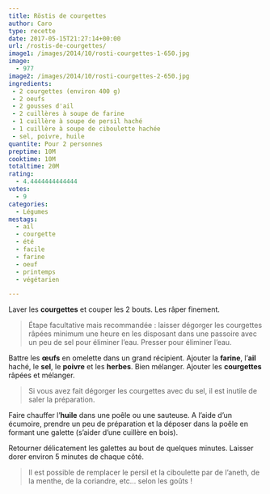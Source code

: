 ```yaml
---
title: Röstis de courgettes
author: Caro
type: recette
date: 2017-05-15T21:27:14+00:00
url: /rostis-de-courgettes/
image1: /images/2014/10/rosti-courgettes-1-650.jpg
image:
  - 977
image2: /images/2014/10/rosti-courgettes-2-650.jpg
ingredients:
 - 2 courgettes (environ 400 g)
 - 2 oeufs
 - 2 gousses d'ail
 - 2 cuillères à soupe de farine
 - 1 cuillère à soupe de persil haché
 - 1 cuillère à soupe de ciboulette hachée
 - sel, poivre, huile
quantite: Pour 2 personnes
preptime: 10M
cooktime: 10M
totaltime: 20M
rating:
  - 4.4444444444444
votes:
  - 9
categories:
  - Légumes
mestags:
  - ail
  - courgette
  - été
  - facile
  - farine
  - oeuf
  - printemps
  - végétarien

---
```

Laver les **courgettes** et couper les 2 bouts. Les râper finement.

> Étape facultative mais recommandée : laisser dégorger les courgettes râpées minimum une heure en les disposant dans une passoire avec un peu de sel pour éliminer l&rsquo;eau. Presser pour éliminer l&rsquo;eau.

Battre les **œufs** en omelette dans un grand récipient. Ajouter la **farine**, l&rsquo;**ail** haché, le **sel**, le **poivre** et les **herbes**. Bien mélanger. Ajouter les **courgettes** râpées et mélanger.

> Si vous avez fait dégorger les courgettes avec du sel, il est inutile de saler la préparation.

Faire chauffer l&rsquo;**huile** dans une poêle ou une sauteuse. A l&rsquo;aide d&rsquo;un écumoire, prendre un peu de préparation et la déposer dans la poêle en formant une galette (s&rsquo;aider d&rsquo;une cuillère en bois).

Retourner délicatement les galettes au bout de quelques minutes. Laisser dorer environ 5 minutes de chaque côté.

> Il est possible de remplacer le persil et la ciboulette par de l&rsquo;aneth, de la menthe, de la coriandre, etc&#8230; selon les goûts !
